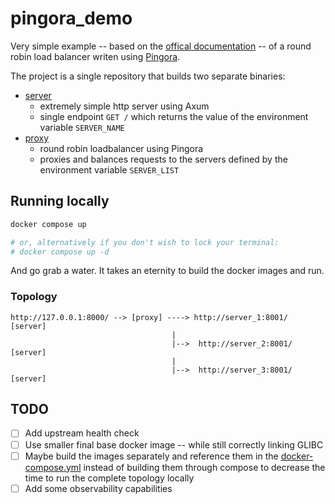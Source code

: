 # pingora_demo

Very simple example -- based on the [offical
documentation](https://github.com/cloudflare/pingora/blob/main/docs/quick_start.md)
-- of a round robin load balancer writen using
[Pingora](https://github.com/cloudflare/pingora/).

The project is a single repository that builds two separate binaries:

- [server](./src/server.rs)
    - extremely simple http server using Axum
    - single endpoint `GET /` which returns the value of the environment
      variable `SERVER_NAME`
- [proxy](./src/proxy.rs)
    - round robin loadbalancer using Pingora
    - proxies and balances requests to the servers defined by the environment
      variable `SERVER_LIST`

## Running locally

```sh
docker compose up

# or, alternatively if you don't wish to lock your terminal:
# docker compose up -d
```

And go grab a water. It takes an eternity to build the docker images and run.

### Topology

```
http://127.0.0.1:8000/ --> [proxy] ----> http://server_1:8001/ [server]
                                    |
                                    |-->  http://server_2:8001/ [server]
                                    |
                                    |-->  http://server_3:8001/ [server]
```

## TODO

- [ ] Add upstream health check
- [ ] Use smaller final base docker image -- while still correctly linking GLIBC
- [ ] Maybe build the images separately and reference them in the
  [docker-compose.yml](./docker-compose.yml) instead of building them through
  compose to decrease the time to run the complete topology locally
- [ ] Add some observability capabilities